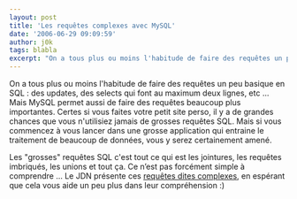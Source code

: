 ```yaml
---
layout: post
title: 'Les requêtes complexes avec MySQL'
date: '2006-06-29 09:09:59'
author: j0k
tags: blabla
excerpt: "On a tous plus ou moins l'habitude de faire des requêtes un peu basique en SQL : des updates, des selects qui font au maximum deux lignes, etc ...     \nMais MySQL permet aussi de faire des requêtes beaucoup plus importantes. Certes si vous faites votre petit site perso, il y a de grandes chances que vous n'utilisiez jamais de grosses requêtes SQL. Mais si vous      …"
---
```


On a tous plus ou moins l'habitude de faire des requêtes un peu basique en SQL : des updates, des selects qui font au maximum deux lignes, etc ...
Mais MySQL permet aussi de faire des requêtes beaucoup plus importantes. Certes si vous faites votre petit site perso, il y a de grandes chances que vous n'utilisiez jamais de grosses requêtes SQL. Mais si vous commencez à vous lancer dans une grosse application qui entraine le traitement de beaucoup de données, vous y serez certainement amené.

Les &quot;grosses&quot; requêtes SQL c'est tout ce qui est les jointures, les requêtes imbriqués, les unions et tout ça. Ce n’est pas forcément simple à comprendre ...   Le JDN présente ces [requêtes dites complexes](http://developpeur.journaldunet.com/tutoriel/sql/060626-mysql-requete-complexe-join-union.shtml), en espérant que cela vous aide un peu plus dans leur compréhension :)
